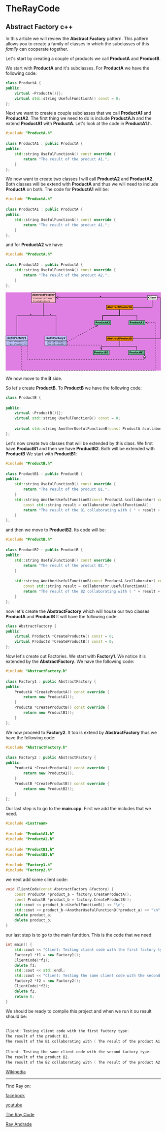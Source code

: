 # TheRayCode
## Abstract Factory c++

In this article we will review the **Abstract Factory** pattern.
This pattern allows you to create a family of classes in which
the subclasses of this *family* can cooperate together.

Let's start by creating a couple of products we call **ProductA** and **ProductB**.

We start with **ProductA** and it's subclasses. For **ProductA** we have the following code:

```c++
class ProductA {
public:
    virtual ~ProductA(){};
    virtual std::string UsefulFunctionA() const = 0;
};
```

Next we want to create a couple subclasses that we call **ProductA1** and **ProductA2**.
The first thing we need to do is include **ProductA.h** and the extend **ProductA1** with **ProductA**.
Let's look at the code in **ProductA1**.h.
```c++
#include "ProductA.h"

class ProductA1 : public ProductA {
public:
    std::string UsefulFunctionA() const override {
        return "The result of the product A1.";
    }
};

```
We now want to create two classes I will call **ProductA2** and **ProductA2**. Both classes
will be extend with **ProductA** and thus we will need to include **ProductA** on both.
The code for **ProductA1** will be:

```c++
#include "ProductA.h"

class ProductA1 : public ProductA {
public:
    std::string UsefulFunctionA() const override {
        return "The result of the product A1.";
    }
};

```
and for **ProductA2** we have:
```c++
#include "ProductA.h"

class ProductA2 : public ProductA {
    std::string UsefulFunctionA() const override {
        return "The result of the product A2.";
    }
};

```

![Factory](/UMLs/images/AbstractFactory088.png)

We now move to the **B** side.

So let's create **ProductB**. To **ProductB** we have the following code:

```c++
class ProductB {

public:
    virtual ~ProductB(){};
    virtual std::string UsefulFunctionB() const = 0;

    virtual std::string AnotherUsefulFunctionB(const ProductA &collaborator) const = 0;
};

```
Let's now create two classes that will be extended by this class.
We first have **ProductB1** and then we have **ProductB2**. Both will be extended with **ProductB**
We start with **ProductB1**:

```c++
#include "ProductB.h"

class ProductB1 : public ProductB {
public:
    std::string UsefulFunctionB() const override {
        return "The result of the product B1.";
    }
    std::string AnotherUsefulFunctionB(const ProductA &collaborator) const override {
        const std::string result = collaborator.UsefulFunctionA();
        return "The result of the B1 collaborating with ( " + result + " )";
    }
};
```
and then we move to **ProductB2**. Its code will be:
```c++
#include "ProductB.h"

class ProductB2 : public ProductB {
public:
    std::string UsefulFunctionB() const override {
        return "The result of the product B2.";
    }

    std::string AnotherUsefulFunctionB(const ProductA &collaborator) const override {
        const std::string result = collaborator.UsefulFunctionA();
        return "The result of the B2 collaborating with ( " + result + " )";
    }
};
```
now let's create the **AbstractFactory** which will house our two classes **ProductA** and **ProductB**
It will have the following code:
```c++
class AbstractFactory {
public:
    virtual ProductA *CreateProductA() const = 0;
    virtual ProductB *CreateProductB() const = 0;
};
```
Now let's create out Factories. We start with **Factory1**. 
We notice it is extended by the **AbstractFactory**. 
We have the following code:
```c++
#include "AbstractFactory.h"

class Factory1 : public AbstractFactory {
public:
    ProductA *CreateProductA() const override {
        return new ProductA1();
    }
    ProductB *CreateProductB() const override {
        return new ProductB1();
    }
};
```
We now proceed to **Factory2**. It too is extend by **AbstractFactory** thus we have the following code:
```c++
#include "AbstractFactory.h"

class Factory2 : public AbstractFactory {
public:
    ProductA *CreateProductA() const override {
        return new ProductA2();
    }
    ProductB *CreateProductB() const override {
        return new ProductB2();
    }
};
```
Our last step is to go to the **main.cpp**.
First we add the includes that we need.
```c++
#include <iostream>

#include "ProductA1.h"
#include "ProductA2.h"

#include "ProductB1.h"
#include "ProductB2.h"

#include "Factory1.h"
#include "Factory2.h"
```
 we next add some client code:
```c++
void ClientCode(const AbstractFactory &factory) {
    const ProductA *product_a = factory.CreateProductA();
    const ProductB *product_b = factory.CreateProductB();
    std::cout << product_b->UsefulFunctionB() << "\n";
    std::cout << product_b->AnotherUsefulFunctionB(*product_a) << "\n";
    delete product_a;
    delete product_b;
}
```
our last step is to go to the main fundtion. This is the code that we need:
```c++
int main() {
    std::cout << "Client: Testing client code with the first factory type:\n";
    Factory1 *f1 = new Factory1();
    ClientCode(*f1);
    delete f1;
    std::cout << std::endl;
    std::cout << "Client: Testing the same client code with the second factory type:\n";
    Factory2 *f2 = new Factory2();
    ClientCode(*f2);
    delete f2;
    return 0;
}
```
We should be ready to compile this project and when we run it ou result should be:
```c++

Client: Testing client code with the first factory type:
The result of the product B1.
The result of the B1 collaborating with ( The result of the product A1. )

Client: Testing the same client code with the second factory type:
The result of the product B2.
The result of the B2 collaborating with ( The result of the product A2. )


```


[Wikipedia](https://en.wikipedia.org/wiki/Abstract_factory_pattern)


----------------------------------------------------------------------------------------------------

Find Ray on:

[facebook](https://www.facebook.com/TheRayCode/)

[youtube](https://www.youtube.com/user/AndradeRay/)

[The Ray Code](https://www.RayAndrade.com)

[Ray Andrade](https://www.RayAndrade.org)

